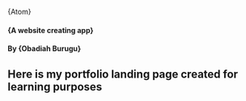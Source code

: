  {Atom}
#### {A website creating app}
#### By **{Obadiah Burugu}**
## Here is my portfolio landing page created for learning purposes
